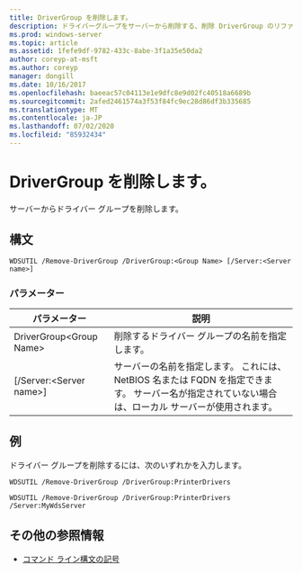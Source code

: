 ```yaml
---
title: DriverGroup を削除します。
description: ドライバーグループをサーバーから削除する、削除 DriverGroup のリファレンス記事です。
ms.prod: windows-server
ms.topic: article
ms.assetid: 1fefe9df-9782-433c-8abe-3f1a35e50da2
author: coreyp-at-msft
ms.author: coreyp
manager: dongill
ms.date: 10/16/2017
ms.openlocfilehash: baeeac57c04113e1e9dfc8e9d02fc40518a6689b
ms.sourcegitcommit: 2afed2461574a3f53f84fc9ec28d86df3b335685
ms.translationtype: MT
ms.contentlocale: ja-JP
ms.lasthandoff: 07/02/2020
ms.locfileid: "85932434"
---
```

# <a name="remove-drivergroup"></a>DriverGroup を削除します。

サーバーからドライバー グループを削除します。

## <a name="syntax"></a>構文

```
WDSUTIL /Remove-DriverGroup /DriverGroup:<Group Name> [/Server:<Server name>]
```

### <a name="parameters"></a>パラメーター

|パラメーター|説明|
|---------|-----------|
|DriverGroup\<Group Name>|削除するドライバー グループの名前を指定します。|
|[/Server:\<Server name>]|サーバーの名前を指定します。 これには、NetBIOS 名または FQDN を指定できます。 サーバー名が指定されていない場合は、ローカル サーバーが使用されます。|

## <a name="examples"></a>例

ドライバー グループを削除するには、次のいずれかを入力します。
```
WDSUTIL /Remove-DriverGroup /DriverGroup:PrinterDrivers
```
```
WDSUTIL /Remove-DriverGroup /DriverGroup:PrinterDrivers /Server:MyWdsServer
```

## <a name="additional-references"></a>その他の参照情報

- [コマンド ライン構文の記号](command-line-syntax-key.md)